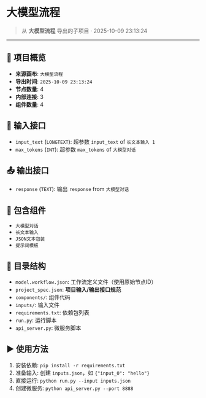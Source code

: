# 大模型流程
    
> 从 **大模型流程** 导出的子项目 · 2025-10-09 23:13:24

---

## 📌 项目概览

- **来源画布**: `大模型流程`
- **导出时间**: `2025-10-09 23:13:24`
- **节点数量**: 4
- **内部连接**: 3
- **组件数量**: 4

## 🧩 输入接口

- `input_text` (`LONGTEXT`): 超参数 `input_text` of `长文本输入 1`
- `max_tokens` (`INT`): 超参数 `max_tokens` of `大模型对话`

## 📤 输出接口

- `response` (`TEXT`): 输出 `response` from `大模型对话`

## 🧱 包含组件

- `大模型对话`
- `长文本输入`
- `JSON文本包装`
- `提示词模板`

## 📂 目录结构

- `model.workflow.json`: 工作流定义文件（使用原始节点ID）
- `project_spec.json`: **项目输入/输出接口规范**
- `components/`: 组件代码
- `inputs/`: 输入文件
- `requirements.txt`: 依赖包列表
- `run.py`: 运行脚本
- `api_server.py`: 微服务脚本

## ▶️ 使用方法

1. 安装依赖: `pip install -r requirements.txt`
2. 准备输入: 创建 `inputs.json`，如 `{"input_0": "hello"}`
3. 直接运行: `python run.py --input inputs.json`
4. 创建微服务: `python api_server.py --port 8888`
